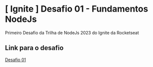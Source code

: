 # [ Ignite ] Desafio 01 - Fundamentos NodeJs
Primeiro Desafio da Trilha de NodeJs 2023 do Ignite da Rocketseat

## Link para o desafio
[Desafio 01](https://efficient-sloth-d85.notion.site/Desafio-01-2d48608f47644519a408b438b52d913f)
